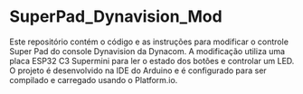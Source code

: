 # SuperPad_Dynavision_Mod
Este repositório contém o código e as instruções para modificar o controle Super Pad do console Dynavision da Dynacom. A modificação utiliza uma placa ESP32 C3 Supermini para ler o estado dos botões e controlar um LED. O projeto é desenvolvido na IDE do Arduino e é configurado para ser compilado e carregado usando o Platform.io.
